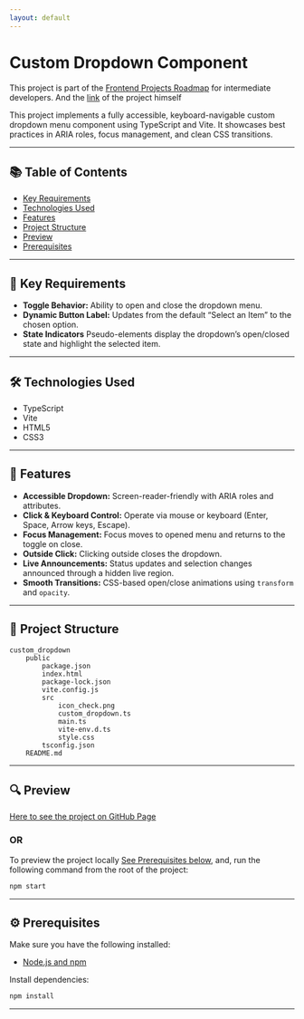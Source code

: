 ```yaml
---
layout: default
---
```

# Custom Dropdown Component
This project is part of the [Frontend Projects Roadmap](https://roadmap.sh/frontend/projects) for intermediate developers. And the [link](https://roadmap.sh/projects/custom-dropdown) of the project himself 

This project implements a fully accessible, keyboard-navigable custom dropdown menu component using TypeScript and Vite. It showcases best practices in ARIA roles, focus management, and clean CSS transitions.

---

## 📚 Table of Contents

- [Key Requirements](#key-requirements)
- [Technologies Used](#technologies-used)
- [Features](#features)
- [Project Structure](#project-structure)
- [Preview](#preview)
- [Prerequisites](#prerequisites)

---


## 🔑 Key Requirements

- **Toggle Behavior:** Ability to open and close the dropdown menu.
- **Dynamic Button Label:** Updates from the default “Select an Item” to the chosen option.
- **State Indicators** Pseudo-elements display the dropdown’s open/closed state and highlight the selected item.

---

## 🛠️ Technologies Used

- TypeScript
- Vite
- HTML5
- CSS3

---

## 🚀 Features

- **Accessible Dropdown:** Screen-reader-friendly with ARIA roles and attributes.
- **Click & Keyboard Control:** Operate via mouse or keyboard (Enter, Space, Arrow keys, Escape).
- **Focus Management:** Focus moves to opened menu and returns to the toggle on close.
- **Outside Click:** Clicking outside closes the dropdown.
- **Live Announcements:** Status updates and selection changes announced through a hidden live region.
- **Smooth Transitions:** CSS-based open/close animations using `transform` and `opacity`.

---

## 📁 Project Structure
<!-- START PROJECT STRUCTURE -->
```
custom_dropdown
	public
		package.json
		index.html
		package-lock.json
		vite.config.js
		src
			icon_check.png
			custom_dropdown.ts
			main.ts
			vite-env.d.ts
			style.css
		tsconfig.json
	README.md

```
<!-- END PROJECT STRUCTURE -->

---


## 🔍 Preview

<!-- START LINK TO PREVIEW --> 
[Here to see the project on GitHub Page](https://kizz4.github.io/practice/frontend_practice/intermediate_projects/custom_dropdown/public/dist)
<!-- END LINK TO PREVIEW -->

### OR

To preview the project locally [See Prerequisites below](#prerequisites), and, run the following command from the root of the project:

```bash
npm start
```
---

## ⚙️ Prerequisites

Make sure you have the following installed:

- [Node.js and npm](https://nodejs.org/)

Install dependencies:

```bash
npm install
```

---